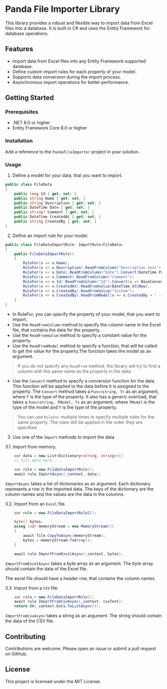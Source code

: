 # Panda File Importer Library

This library provides a robust and flexible way to import data from Excel files into a database. It is built in C# and uses the Entity Framework for database operations.

## Features

- Import data from Excel files into any Entity Framework supported database.
- Define custom import rules for each property of your model.
- Supports data conversion during the import process.
- Asynchronous import operations for better performance.

## Getting Started

### Prerequisites

- .NET 8.0 or higher
- Entity Framework Core 8.0 or higher

### Installation

Add a reference to the `PandaFileImporter` project in your solution.

### Usage

1. Define a model for your data, that you want to import.

```csharp
public class FileData
{
    public long Id { get; set; }
    public string Name { get; set; }
    public string Description { get; set; }
    public DateTime Date { get; set; }
    public string? Comment { get; set; }
    public DateTime CreatedAt { get; set; }
    public string CreatedBy { get; set; }
}
```

2. Define an import rule for your model.

```csharp
public class FileDataImportRule: ImportRule<FileData>
{
    public FileDataImportRule()
    {
        RuleFor(x => x.Name);
        RuleFor(x => x.Description).ReadFromColumn("Description text");
        RuleFor(x => x.Date).ReadFromColumn("Date").Convert(DateTime.Parse);
        RuleFor(x => x.Comment).ReadFromColumn("Comment");
        RuleFor(x => x.Id).ReadFromColumn("Id").Convert(s => BaseConverter.PandaBaseConverter.Base36ToBase10(s)!.Value);
        RuleFor(x => x.CreatedAt).ReadFromValue(DateTime.UtcNow);
        RuleFor(x => x.CreatedBy).ReadFromValue("System");
        RuleFor(x => x.CreatedBy).ReadFromModel(x => x.CreatedBy + " - 1");
    }
}
```

 - In RuleFor, you can specify the property of your model, that you want to import.
 - Use the `ReadFromColumn` method to specify the column name in the Excel file, that contains the data for the property.
 - Use the `ReadFromValue` method to specify a constant value for the property.
 - Use the `ReadFromModel` method to specify a function, that will be called to get the value for the property.The function takes the model as an argument.
> If you do not specify any `ReadFrom` method, the library will try to find a column with the same name as the property in the data.
 - Use the `Convert` method to specify a conversion function for the data. This function will be applied to the data before it is assigned to the property. 
The `Convert` method takes a `Func<string, T>` as an argument, where `T` is the type of the property.
It also has a generic overload, that takes a `Func<string, TModel, T>` as an argument, where `TModel` is the type of the model and `T` is the type of the property. 
> You can use `RuleFor` multiple times to specify multiple rules for the same property. The rules will be applied in the order they are specified.

3. Use one of the `Import` methods to import the data.

3.1. Import from memory.

```csharp
    var data = new List<Dictionary<string, string>>()
    // fill data here ...

    var rule = new FileDataImportRule();
    await rule.ImportAsync(_context, data);
```

`ImportAsync` takes a list of dictionaries as an argument. Each dictionary represents a row in the imported data. The keys of the dictionary are the column names and the values are the data in the columns.

3.2. Import from an `Excel` file.

```csharp
    var rule = new FileDataImportRule2();

    byte[] bytes;
    using (var memoryStream = new MemoryStream())
    {
        await file.CopyToAsync(memoryStream);
        bytes = memoryStream.ToArray();
    }

    await rule.ImportFromExcelAsync(_context, bytes);
```

`ImportFromExcelAsync` takes a byte array as an argument. The byte array should contain the data of the Excel file.

The excel file should have a header row, that contains the column names.

3.3. Import from a `CSV` file.

```csharp
    var rule = new FileDataImportRule();
    await rule.ImportFromCsvAsync(_context, csvText);
    return Ok(_context.Data.ToListAsync());
```

`ImportFromCsvAsync` takes a string as an argument. The string should contain the data of the CSV file.


## Contributing

Contributions are welcome. Please open an issue or submit a pull request on GitHub.

## License

This project is licensed under the MIT License.
